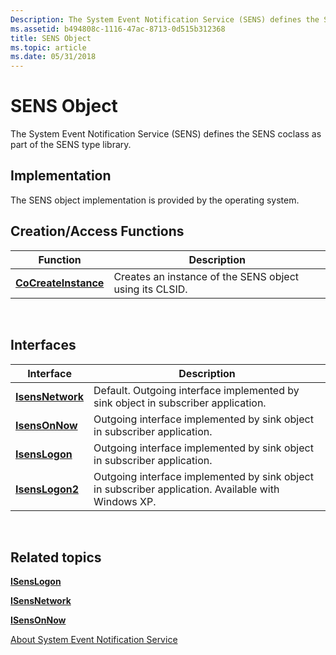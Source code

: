 ```yaml
---
Description: The System Event Notification Service (SENS) defines the SENS coclass as part of the SENS type library.
ms.assetid: b494808c-1116-47ac-8713-0d515b312368
title: SENS Object
ms.topic: article
ms.date: 05/31/2018
---
```


# SENS Object

The System Event Notification Service (SENS) defines the SENS coclass as part of the SENS type library.

## Implementation

The SENS object implementation is provided by the operating system.

## Creation/Access Functions



| Function                                      | Description                                             |
|-----------------------------------------------|---------------------------------------------------------|
| [**CoCreateInstance**](/windows/win32/api/combaseapi/nf-combaseapi-cocreateinstance) | Creates an instance of the SENS object using its CLSID. |



 

## Interfaces



| Interface                            | Description                                                                                         |
|--------------------------------------|-----------------------------------------------------------------------------------------------------|
| [**IsensNetwork**](/windows/desktop/api/Sensevts/nn-sensevts-isensnetwork) | Default. Outgoing interface implemented by sink object in subscriber application.                   |
| [**IsensOnNow**](/windows/desktop/api/Sensevts/nn-sensevts-isensonnow)     | Outgoing interface implemented by sink object in subscriber application.                            |
| [**IsensLogon**](/windows/desktop/api/Sensevts/nn-sensevts-isenslogon)     | Outgoing interface implemented by sink object in subscriber application.                            |
| [**IsensLogon2**](/windows/desktop/api/Sensevts/nn-sensevts-isenslogon2)   | Outgoing interface implemented by sink object in subscriber application. Available with Windows XP. |



 

## Related topics

<dl> <dt>

[**ISensLogon**](/windows/desktop/api/Sensevts/nn-sensevts-isenslogon)
</dt> <dt>

[**ISensNetwork**](/windows/desktop/api/Sensevts/nn-sensevts-isensnetwork)
</dt> <dt>

[**ISensOnNow**](/windows/desktop/api/Sensevts/nn-sensevts-isensonnow)
</dt> <dt>

[About System Event Notification Service](about-system-event-notification-service.md)
</dt> </dl>

 

 